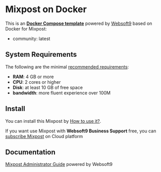 # Mixpost on Docker  

This is an **[Docker Compose template](https://github.com/Websoft9/docker-library)** powered by [Websoft9](https://www.websoft9.com) based on Docker for Mixpost:


 - community:  latest


## System Requirements

The following are the minimal [recommended requirements](https://mixpost.app):

* **RAM**: 4 GB or more
* **CPU**: 2 cores or higher
* **Disk**: at least 10 GB of free space
* **bandwidth**: more fluent experience over 100M  

## Install

You can install this Mixpost by [How to use it?](https://github.com/Websoft9/docker-library#how-to-use-it).   

If you want use Mixpost with **Websoft9 Business Support** free, you can [subscribe Mixpost](https://www.websoft9.com/apps) on Cloud platform

## Documentation

[Mixpost Administrator Guide](https://support.websoft9.com/docs/mixpost) powered by Websoft9